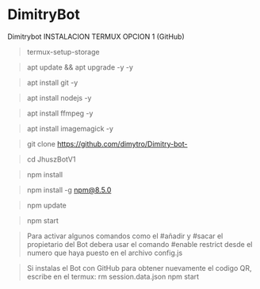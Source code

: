 # DimitryBot
Dimitrybot
INSTALACION TERMUX OPCION 1 (GitHub)
> termux-setup-storage

> apt update && apt upgrade -y -y

> apt install git -y

> apt install nodejs -y

> apt install ffmpeg -y

> apt install imagemagick -y

> git clone https://github.com/dimytro/Dimitry-bot-

> cd JhuszBotV1

> npm install

> npm install -g npm@8.5.0

> npm update

> npm start

> Para activar algunos comandos como 
el #añadir y #sacar el propietario del 
Bot debera usar el comando #enable restrict 
desde el numero que haya puesto en el archivo 
config.js

> Si instalas el Bot con GitHub para 
obtener nuevamente el codigo QR, escribe en el termux:
> rm session.data.json
> npm start 
